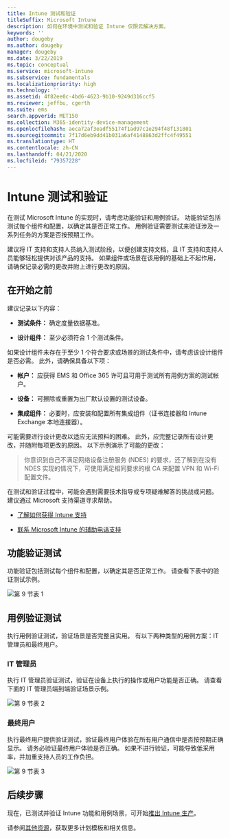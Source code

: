 ```yaml
---
title: Intune 测试和验证
titleSuffix: Microsoft Intune
description: 如何在环境中测试和验证 Intune 仅限云解决方案。
keywords: ''
author: dougeby
ms.author: dougeby
manager: dougeby
ms.date: 3/22/2019
ms.topic: conceptual
ms.service: microsoft-intune
ms.subservice: fundamentals
ms.localizationpriority: high
ms.technology: ''
ms.assetid: 4f82ee0c-4bd6-4623-9b10-9249d316ccf5
ms.reviewer: jeffbu, cgerth
ms.suite: ems
search.appverid: MET150
ms.collection: M365-identity-device-management
ms.openlocfilehash: aeca72af3eadf55174f1ad97c1e294f48f131801
ms.sourcegitcommit: 7f17d6eb9dd41b031a6af4148863d2ffc4f49551
ms.translationtype: HT
ms.contentlocale: zh-CN
ms.lasthandoff: 04/21/2020
ms.locfileid: "79357228"
---
```

# <a name="intune-testing-and-validation"></a>Intune 测试和验证

在测试 Microsoft Intune 的实现时，请考虑功能验证和用例验证。 功能验证包括测试每个组件和配置，以确定其是否正常工作。 用例验证需要测试来验证涉及一系列任务的方案是否按预期工作。 

建议将 IT 支持和支持人员纳入测试阶段，以便创建支持文档，且 IT 支持和支持人员能够轻松提供对该产品的支持。 如果组件或场景在该用例的基础上不起作用，请确保记录必需的更改并附上进行更改的原因。

## <a name="before-you-begin"></a>在开始之前

建议记录以下内容：

- **测试条件：** 确定度量依据基准。

- **设计组件：** 至少必须符合 1 个测试条件。

如果设计组件未存在于至少 1 个符合要求或场景的测试条件中，请考虑该设计组件是否必需。 此外，请确保具备以下项：

- **帐户：** 应获得 EMS 和 Office 365 许可且可用于测试所有用例方案的测试帐户。

- **设备：** 可擦除或重置为出厂默认设置的测试设备。

- **集成组件：** 必要时，应安装和配置所有集成组件（证书连接器和 Intune Exchange 本地连接器）。

可能需要进行设计更改以适应无法预料的困难。 此外，应完整记录所有设计更改，并随附每项更改的原因。 以下示例演示了可能的更改：

<blockquote>你意识到自己不满足网络设备注册服务 (NDES) 的要求，还了解到在没有 NDES 实现的情况下，可使用满足相同要求的根 CA 来配置 VPN 和 Wi-Fi 配置文件。</blockquote>

在测试和验证过程中，可能会遇到需要技术指导或专项疑难解答的挑战或问题。 建议通过 Microsoft 支持渠道寻求帮助。

- [了解如何获得 Intune 支持](get-support.md)

- [联系 Microsoft Intune 的辅助电话支持](get-support.md)

## <a name="functional-validation-testing"></a>功能验证测试

功能验证包括测试每个组件和配置，以确定其是否正常工作。 请查看下表中的验证测试示例。

![第 9 节表 1](./media/planning-guide-test-validation/section-9-image-1-table.PNG)

## <a name="use-case-validation-testing"></a>用例验证测试

执行用例验证测试，验证场景是否完整且实用。 有以下两种类型的用例方案：IT 管理员和最终用户。

### <a name="it-admin"></a>IT 管理员

执行 IT 管理员验证测试，验证在设备上执行的操作或用户功能是否正确。 请查看下面的 IT 管理员端到端验证场景示例。

![第 9 节表 2](./media/planning-guide-test-validation/section-9-image-2-table.PNG)

### <a name="end-user"></a>最终用户

执行最终用户提供验证测试，验证最终用户体验在所有用户通信中是否按预期正确显示。 请务必验证最终用户体验是否正确。 如果不进行验证，可能导致低采用率，并加重支持人员的工作负担。

![第 9 节表 3](./media/planning-guide-test-validation/section-9-image-3-table.PNG)

## <a name="next-steps"></a>后续步骤

现在，已测试并验证 Intune 功能和用例场景，可开始[推出 Intune 生产](planning-guide-rollout-plan.md)。

请参阅[其他资源](planning-guide-resources.md)，获取更多计划模板和相关信息。
